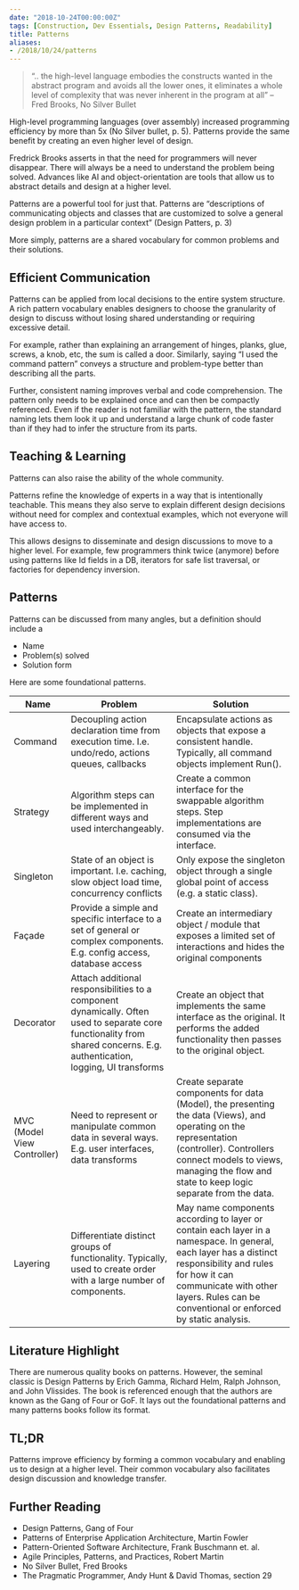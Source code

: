```yaml
---
date: "2018-10-24T00:00:00Z"
tags: [Construction, Dev Essentials, Design Patterns, Readability]
title: Patterns
aliases:
- /2018/10/24/patterns
---
```


> “.. the high-level language embodies the constructs wanted in the abstract
> program and avoids all the lower ones, it eliminates a whole level of
> complexity that was never inherent in the program at all”
> – Fred Brooks, No Silver Bullet

<!--more-->

High-level programming languages (over assembly) increased
programming efficiency by more than 5x (No Silver bullet, p. 5). Patterns provide the same benefit
by creating an even higher level of design.

Fredrick Brooks asserts in that the need for programmers will never disappear.
There will always be a need to understand the problem being solved.
Advances like AI and object-orientation are tools that allow us to abstract details and design at a higher level.

Patterns are a powerful tool for just that. Patterns are “descriptions of communicating objects and classes that are customized to solve a general design problem in a particular context” (Design Patters, p. 3)

More simply, patterns are a shared vocabulary for common problems and their solutions.

Efficient Communication
-----------------------

Patterns can be applied from local decisions to the entire system structure. A rich pattern vocabulary enables designers to choose the granularity of design to
discuss without losing shared understanding or requiring excessive detail.

For example, rather than explaining an arrangement of hinges, planks, glue, screws, a knob, etc, the sum is called a door. Similarly, saying “I used the command pattern” conveys a structure and problem-type better than describing all the parts.

Further, consistent naming improves verbal and code comprehension. The pattern only needs to be explained once and can then be compactly referenced.
Even if the reader is not familiar with the pattern, the standard naming lets them look it up and understand a large chunk of code faster than if they had to infer the structure from its parts.

Teaching & Learning
-------------------

Patterns can also raise the ability of the whole community.

Patterns refine the knowledge of experts in a way that is intentionally teachable. This means they also serve to explain different design decisions without need for complex and contextual examples, which not everyone will have access to.

This allows designs to disseminate and design discussions to move to a higher level. For example, few programmers think twice (anymore) before using patterns like Id fields in a DB, iterators for safe list traversal, or factories for dependency
inversion.

Patterns
--------

Patterns can be discussed from many angles, but a definition should include a

- Name
- Problem(s) solved
- Solution form

Here are some foundational patterns.

| **Name**                    | **Problem**                                                                                                                                                                | **Solution**                                                                                                                                                                                                                                        |
| --------------------------- | -------------------------------------------------------------------------------------------------------------------------------------------------------------------------- | --------------------------------------------------------------------------------------------------------------------------------------------------------------------------------------------------------------------------------------------------- |
| Command                     | Decoupling action declaration time from execution time. I.e. undo/redo, actions queues, callbacks                                                                          | Encapsulate actions as objects that expose a consistent handle. Typically, all command objects implement Run().                                                                                                                                     |
| Strategy                    | Algorithm steps can be implemented in different ways and used interchangeably.                                                                                             | Create a common interface for the swappable algorithm steps. Step implementations are consumed via the interface.                                                                                                                                   |
| Singleton                   | State of an object is important. I.e. caching, slow object load time, concurrency conflicts                                                                                | Only expose the singleton object through a single global point of access (e.g. a static class).                                                                                                                                                     |
| Façade                      | Provide a simple and specific interface to a set of general or complex components. E.g. config access, database access                                                     | Create an intermediary object / module that exposes a limited set of interactions and hides the original components                                                                                                                                 |
| Decorator                   | Attach additional responsibilities to a component dynamically. Often used to separate core functionality from shared concerns. E.g. authentication, logging, UI transforms | Create an object that implements the same interface as the original. It performs the added functionality then passes to the original object.                                                                                                        |
| MVC (Model View Controller) | Need to represent or manipulate common data in several ways. E.g. user interfaces, data transforms                                                                         | Create separate components for data (Model), the presenting the data (Views), and operating on the representation (controller). Controllers connect models to views, managing the flow and state to keep logic separate from the data.              |
| Layering                    | Differentiate distinct groups of functionality. Typically, used to create order with a large number of components.                                                         | May name components according to layer or contain each layer in a namespace. In general, each layer has a distinct responsibility and rules for how it can communicate with other layers. Rules can be conventional or enforced by static analysis. |

Literature Highlight
--------------------

There are numerous quality books on patterns. However, the seminal classic is Design Patterns by Erich Gamma, Richard Helm, Ralph Johnson, and John Vlissides.
The book is referenced enough that the authors are known as the Gang of Four or GoF. It lays out the foundational patterns and many patterns books follow its format.

TL;DR
-----

Patterns improve efficiency by forming a common vocabulary and enabling us to design at a higher level. Their common vocabulary also facilitates design discussion and knowledge transfer.

Further Reading
---------------

- Design Patterns, Gang of Four
- Patterns of Enterprise Application Architecture, Martin Fowler
- Pattern-Oriented Software Architecture, Frank Buschmann et. al.
- Agile Principles, Patterns, and Practices, Robert Martin
- No Silver Bullet, Fred Brooks
- The Pragmatic Programmer, Andy Hunt & David Thomas, section 29
